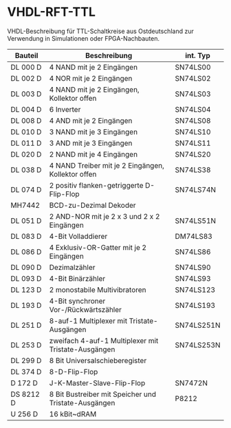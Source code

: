# VHDL-RFT-TTL
VHDL-Beschreibung für TTL-Schaltkreise aus Ostdeutschland zur Verwendung in Simulationen oder FPGA-Nachbauten.

Bauteil   | Beschreibung                                          | int. Typ
-------   | ------------                                          | --------
DL 000 D  | 4 NAND mit je 2 Eingängen                             | SN74LS00
DL 002 D  | 4 NOR mit je 2 Eingängen                              | SN74LS02
DL 003 D  | 4 NAND mit je 2 Eingängen, Kollektor offen            | SN74LS03
DL 004 D  | 6 Inverter                                            | SN74LS04 
DL 008 D  | 4 AND mit je 2 Eingängen                              | SN74LS08
DL 010 D  | 3 NAND mit je 3 Eingängen                             | SN74LS10
DL 011 D  | 3 AND mit je 3 Eingängen                              | SN74LS11
DL 020 D  | 2 NAND mit je 4 Eingängen                             | SN74LS20
DL 038 D  | 4 NAND Treiber mit je 2 Eingängen, Kollektor offen    | SN74LS38
DL 074 D  | 2 positiv flanken-getriggerte D-Flip-Flop             | SN74LS74N 
MH7442    | BCD-zu-Dezimal Dekoder                              
DL 051 D  | 2 AND-NOR mit je 2 x 3 und 2 x 2 Eingängen            | SN74LS51N 
DL 083 D  | 4-Bit Volladdierer                                    | DM74LS83
DL 086 D  | 4 Exklusiv-OR-Gatter mit je 2 Eingängen               | SN74LS86
DL 090 D  | Dezimalzähler                                         | SN74LS90
DL 093 D  | 4-Bit Binärzähler                                     | SN74LS93
DL 123 D  | 2 monostabile Multivibratoren                         | SN74LS123
DL 193 D  | 4-Bit synchroner Vor-/Rückwärtszähler                 | SN74LS193
DL 251 D  | 8-auf-1 Multiplexer mit Tristate-Ausgängen            | SN74LS251N
DL 253 D  | zweifach 4-auf-1 Multiplexer mit Tristate-Ausgängen   | SN74LS253N
DL 299 D  | 8 Bit Universalschieberegister                        
DL 374 D  | 8-D-Flip-Flop                                         
D 172 D   | J-K-Master-Slave-Flip-Flop                            | SN7472N
DS 8212 D | 8 Bit Bustreiber mit Speicher und Tristate-Ausgängen  | P8212
U 256 D   | 16 kBit~dRAM
